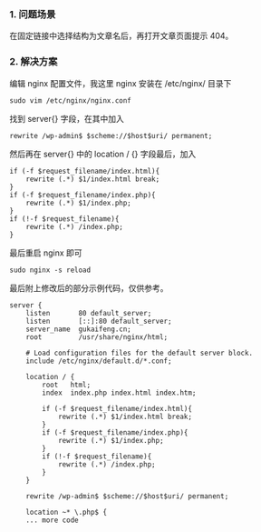 




### 1. 问题场景

在固定链接中选择结构为文章名后，再打开文章页面提示 404。

<!--more-->

### 2. 解决方案

编辑 nginx 配置文件，我这里 nginx 安装在 /etc/nginx/ 目录下

```shell
sudo vim /etc/nginx/nginx.conf
```

找到 server{} 字段，在其中加入

```
rewrite /wp-admin$ $scheme://$host$uri/ permanent;
```

然后再在 server{} 中的 location / {} 字段最后，加入

```
if (-f $request_filename/index.html){  
    rewrite (.*) $1/index.html break;  
}  
if (-f $request_filename/index.php){  
    rewrite (.*) $1/index.php;  
}  
if (!-f $request_filename){  
    rewrite (.*) /index.php;  
}  
```

最后重启 nginx 即可

```shell
sudo nginx -s reload
```



最后附上修改后的部分示例代码，仅供参考。

```
server {
    listen       80 default_server;
    listen       [::]:80 default_server;
    server_name  gukaifeng.cn;
    root         /usr/share/nginx/html;

    # Load configuration files for the default server block.
    include /etc/nginx/default.d/*.conf;

    location / {
        root   html;
        index  index.php index.html index.htm;

        if (-f $request_filename/index.html){
            rewrite (.*) $1/index.html break;
        }
        if (-f $request_filename/index.php){
            rewrite (.*) $1/index.php;
        }
        if (!-f $request_filename){
            rewrite (.*) /index.php;
        }
    }
    
    rewrite /wp-admin$ $scheme://$host$uri/ permanent;

    location ~* \.php$ {
    ... more code
```

